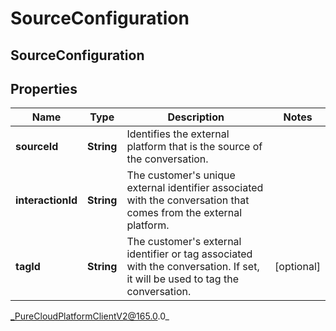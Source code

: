 # SourceConfiguration

## SourceConfiguration

## Properties

|Name | Type | Description | Notes|
|------------ | ------------- | ------------- | -------------|
| **sourceId** | **String** | Identifies the external platform that is the source of the conversation. | |
| **interactionId** | **String** | The customer&#39;s unique external identifier associated with the conversation that comes from the external platform. | |
| **tagId** | **String** | The customer&#39;s external identifier or tag associated with the conversation. If set, it will be used to tag the conversation. | [optional] |



_PureCloudPlatformClientV2@165.0.0_
